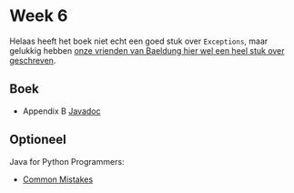 # Week 6

Helaas heeft het boek niet echt een goed stuk over `Exceptions`, maar gelukkig hebben [onze vrienden van Baeldung hier wel een heel stuk over geschreven](https://www.baeldung.com/java-exceptions).

## Boek

- Appendix B [Javadoc](https://books.trinket.io/thinkjava2/appendix-b.html)

<!-- 
-   Hoofdstuk 15 [Arrays of Arrays](https://books.trinket.io/thinkjava2/chapter15.html)
-   Hoofdstuk 16 [Reusing Classes](https://books.trinket.io/thinkjava2/chapter16.html)
-->

## Optioneel

Java for Python Programmers:

-   [Common Mistakes](https://runestone.academy/ns/books/published/java4python/Java4Python/commonmistakes.html)
